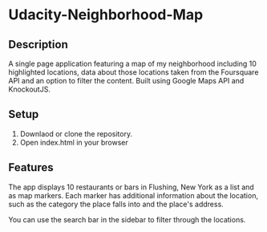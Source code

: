 # Udacity-Neighborhood-Map

## Description

A single page application featuring a map of my neighborhood including 10 highlighted locations, data about those locations taken from the Foursquare API and an option to filter the content. Built using Google Maps API and KnockoutJS.

## Setup

1. Downlaod or clone the repository.
2. Open index.html in your browser

## Features

The app displays 10 restaurants or bars in Flushing, New York as a list and as map markers. Each marker has additional information about the location, such as the category the place falls into and the place's address.

You can use the search bar in the sidebar to filter through the locations.

